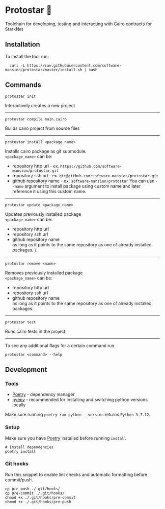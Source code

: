 # Protostar 🌟
Toolchain for developing, testing and interacting with Cairo contracts for StarkNet
## Installation
To install the tool run:

```shell
  curl -L https://raw.githubusercontent.com/software-mansion/protostar/master/install.sh | bash
```
## Commands
```shell
protostar init
```
Interactively creates a new project 

---
```shell
protostar compile main.cairo
```
Builds cairo project from source files

---
```shell
protostar install <package_name>
```
Installs cairo package as git submodule. \
`<package_name>` can be:
- repository http url - ex. `https://github.com/software-mansion/protostar.git`
- repository ssh url - ex. `git@github.com:software-mansion/protostar.git`
- github repository name - ex. `software-mansion/protostar`
You can use `--name` argument to install package using custom name and later reference it using this custom name.

---
```shell
protostar update <package_name>
```
Updates previously installed package \
`<package_name>` can be:
- repository http url 
- repository ssh url
- github repository name \
as long as it points to the same repository as one of already installed packages. \

---
```shell
protostar remove <name>
```
Removes previously installed package \
`<package_name>` can be:
- repository http url 
- repository ssh url
- github repository name \
as long as it points to the same repository as one of already installed packages.

---
```shell
protostar test
```
Runs cairo tests in the project

---
To see any additional flags for a certain command run
```
protostar <command> --help
```
## Development
### Tools

- [Poetry](https://python-poetry.org/) - dependency manager
- [pyenv](https://github.com/pyenv/pyenv) - recommended for installing and switching python versions locally

Make sure running ``poetry run python --version`` returns ``Python 3.7.12``.

### Setup
Make sure you have [Poetry](https://python-poetry.org/) installed before running `install`
```shell
# Install dependencies
poetry install
```

### Git hooks
Run this snippet to enable lint checks and automatic formatting before commit/push.

```shell
cp pre-push ./.git/hooks/
cp pre-commit ./.git/hooks/
chmod +x ./.git/hooks/pre-commit
chmod +x ./.git/hooks/pre-push
```
    
